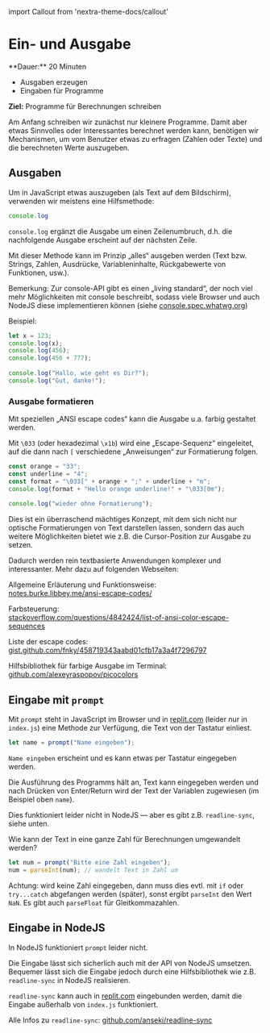 import Callout from 'nextra-theme-docs/callout'

# Ein- und Ausgabe

<Callout>
  **Dauer:** 20 Minuten

  - Ausgaben erzeugen
  - Eingaben für Programme

  **Ziel:** Programme für Berechnungen schreiben
</Callout>

Am Anfang schreiben wir zunächst nur kleinere Programme. Damit 
aber etwas Sinnvolles oder Interessantes berechnet werden kann, 
benötigen wir Mechanismen, um vom Benutzer etwas zu erfragen 
(Zahlen oder Texte) und die berechneten Werte auszugeben. 

## Ausgaben

Um in JavaScript etwas auszugeben (als Text auf dem Bildschirm), 
verwenden wir meistens eine Hilfsmethode:

```js
console.log
```

`console.log` ergänzt die Ausgabe um einen Zeilenumbruch, d.h. 
die nachfolgende Ausgabe erscheint auf der nächsten Zeile.

Mit dieser Methode kann im Prinzip „alles“ ausgeben werden 
(Text bzw. Strings, Zahlen, Ausdrücke, Variableninhalte, 
Rückgabewerte von Funktionen, usw.).

Bemerkung: Zur console-API gibt es einen „living standard“, der 
noch viel mehr Möglichkeiten mit console beschreibt, sodass viele 
Browser und auch NodeJS diese implementieren können (siehe 
[console.spec.whatwg.org](https://console.spec.whatwg.org))

Beispiel:

```js
let x = 123;	
console.log(x);
console.log(456);
console.log(456 + 777);
	
console.log("Hallo, wie geht es Dir?");	
console.log("Gut, danke!");
```

###  Ausgabe formatieren

Mit speziellen „ANSI escape codes“ kann die Ausgabe u.a. farbig 
gestaltet werden.

Mit `\033` (oder hexadezimal `\x1b`) wird eine „Escape-Sequenz“ 
eingeleitet, auf die dann nach `[` verschiedene „Anweisungen“ zur 
Formatierung folgen.

```js	
const orange = "33";	
const underline = "4";
const format = "\033[" + orange + ";" + underline + "m";	
console.log(format + "Hello orange underline!" + "\033[0m");
 
console.log("wieder ohne Formatierung");
```

Dies ist ein überraschend mächtiges Konzept, mit dem sich nicht 
nur optische Formatierungen von Text darstellen lassen, sondern 
das auch weitere Möglichkeiten bietet wie z.B. die Cursor-Position 
zur Ausgabe zu setzen.

Dadurch werden rein textbasierte Anwendungen komplexer und 
interessanter. Mehr dazu auf folgenden Webseiten:

Allgemeine Erläuterung und Funktionsweise: \
[notes.burke.libbey.me/ansi-escape-codes/](https://notes.burke.libbey.me/ansi-escape-codes/)

Farbsteuerung: \
[stackoverflow.com/questions/4842424/list-of-ansi-color-escape-sequences](https://stackoverflow.com/questions/4842424/list-of-ansi-color-escape-sequences)

Liste der escape codes: \
[gist.github.com/fnky/458719343aabd01cfb17a3a4f7296797](https://gist.github.com/fnky/458719343aabd01cfb17a3a4f7296797)

Hilfsbibliothek für farbige Ausgabe im Terminal:
[github.com/alexeyraspopov/picocolors](https://github.com/alexeyraspopov/picocolors)

## Eingabe mit `prompt`

Mit `prompt` steht in JavaScript im Browser und in 
[replit.com](https://replit.com) (leider nur in `index.js`) 
eine Methode zur Verfügung, die Text von der Tastatur einliest.

```js
let name = prompt("Name eingeben");
```

`Name eingeben` erscheint und es kann etwas per Tastatur 
eingegeben werden.

Die Ausführung des Programms hält an, Text kann eingegeben werden 
und nach Drücken von Enter/Return wird der Text der Variablen 
zugewiesen (im Beispiel oben `name`).

Dies funktioniert leider nicht in NodeJS — aber es gibt z.B. 
`readline-sync`, siehe unten.

Wie kann der Text in eine ganze Zahl für Berechnungen 
umgewandelt werden?

```js
let num = prompt("Bitte eine Zahl eingeben");
num = parseInt(num); // wandelt Text in Zahl um
```

Achtung: wird keine Zahl eingegeben, dann muss dies evtl. mit 
`if`  oder `try...catch` abgefangen werden (später), sonst 
ergibt `parseInt` den Wert `NaN`. Es gibt auch `parseFloat` 
für Gleitkommazahlen. 


## Eingabe in NodeJS

In NodeJS funktioniert `prompt` leider nicht. 

Die Eingabe lässt sich sicherlich auch mit der API von NodeJS 
umsetzen. Bequemer lässt sich die Eingabe jedoch durch eine 
Hilfsbibliothek wie z.B. `readline-sync` in NodeJS realisieren.

`readline-sync` kann auch in [replit.com](https://replit.com) 
eingebunden werden, damit die Eingabe außerhalb von `index.js` 
funktioniert.

Alle Infos zu `readline-sync`: 
[github.com/anseki/readline-sync](https://github.com/anseki/readline-sync)

